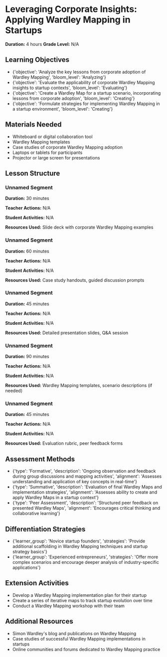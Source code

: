 # Leveraging Corporate Insights: Applying Wardley Mapping in Startups

**Duration:** 4 hours
**Grade Level:** N/A

## Learning Objectives
- {'objective': 'Analyze the key lessons from corporate adoption of Wardley Mapping', 'bloom_level': 'Analyzing'}
- {'objective': 'Evaluate the applicability of corporate Wardley Mapping insights to startup contexts', 'bloom_level': 'Evaluating'}
- {'objective': 'Create a Wardley Map for a startup scenario, incorporating lessons from corporate adoption', 'bloom_level': 'Creating'}
- {'objective': 'Formulate strategies for implementing Wardley Mapping in a startup environment', 'bloom_level': 'Creating'}

## Materials Needed
- Whiteboard or digital collaboration tool
- Wardley Mapping templates
- Case studies of corporate Wardley Mapping adoption
- Laptops or tablets for participants
- Projector or large screen for presentations

## Lesson Structure
### Unnamed Segment
**Duration:** 30 minutes

**Teacher Actions:** N/A

**Student Activities:** N/A

**Resources Used:** Slide deck with corporate Wardley Mapping examples

### Unnamed Segment
**Duration:** 60 minutes

**Teacher Actions:** N/A

**Student Activities:** N/A

**Resources Used:** Case study handouts, guided discussion prompts

### Unnamed Segment
**Duration:** 45 minutes

**Teacher Actions:** N/A

**Student Activities:** N/A

**Resources Used:** Detailed presentation slides, Q&A session

### Unnamed Segment
**Duration:** 90 minutes

**Teacher Actions:** N/A

**Student Activities:** N/A

**Resources Used:** Wardley Mapping templates, scenario descriptions (if needed)

### Unnamed Segment
**Duration:** 45 minutes

**Teacher Actions:** N/A

**Student Activities:** N/A

**Resources Used:** Evaluation rubric, peer feedback forms

## Assessment Methods
- {'type': 'Formative', 'description': 'Ongoing observation and feedback during group discussions and mapping activities', 'alignment': 'Assesses understanding and application of key concepts in real-time'}
- {'type': 'Summative', 'description': 'Evaluation of final Wardley Maps and implementation strategies', 'alignment': 'Assesses ability to create and apply Wardley Maps in a startup context'}
- {'type': 'Peer Assessment', 'description': 'Structured peer feedback on presented Wardley Maps', 'alignment': 'Encourages critical thinking and collaborative learning'}

## Differentiation Strategies
- {'learner_group': 'Novice startup founders', 'strategies': 'Provide additional scaffolding in Wardley Mapping techniques and startup strategy basics'}
- {'learner_group': 'Experienced entrepreneurs', 'strategies': 'Offer more complex scenarios and encourage deeper analysis of industry-specific applications'}

## Extension Activities
- Develop a Wardley Mapping implementation plan for their startup
- Create a series of iterative maps to track startup evolution over time
- Conduct a Wardley Mapping workshop with their team

## Additional Resources
- Simon Wardley's blog and publications on Wardley Mapping
- Case studies of successful Wardley Mapping implementations in startups
- Online communities and forums dedicated to Wardley Mapping practice
